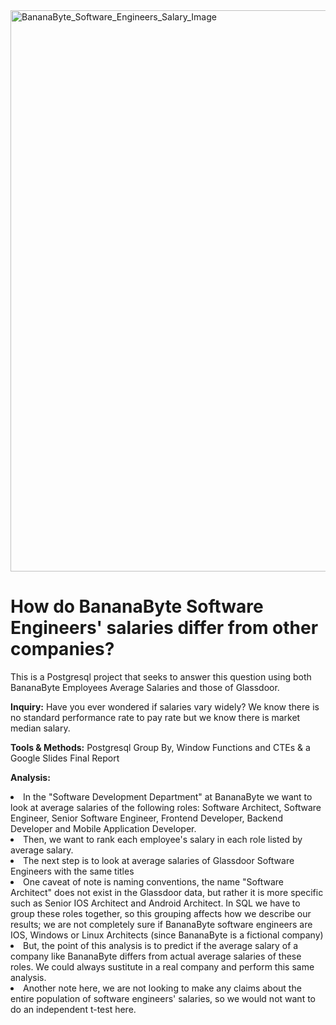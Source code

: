<!DOCTYPE html>
<html lang="en">
<head>
    <meta charset="UTF-8">
    <meta http-equiv="X-UA-Compatible" content="IE=edge">
    <meta name="viewport" content="width=device-width, initial-scale=1.0">
    <img width="898" alt="BananaByte_Software_Engineers_Salary_Image" src="https://github.com/Gatheroxign34/Payrate_Analysis/assets/94628744/ea0d8254-8f65-415e-9ad6-f14ab5f8d19d">
</head>
<body>
    <h1> How do BananaByte Software Engineers' salaries differ from other companies? </h1>
        <p> This is a Postgresql project that seeks to answer this question using both BananaByte Employees Average Salaries and those of Glassdoor. </p>
    <b> <p> Inquiry:</b> Have you ever wondered if salaries vary widely? We know there is no standard performance rate to pay rate but we know there is market median salary.
    <b> <p> Tools & Methods:</b> Postgresql Group By, Window Functions and CTEs & a Google Slides Final Report </p>
    <b> <p> Analysis:</b> 
                <li> In the "Software Development Department" at BananaByte we want to look at average salaries of the following roles: Software Architect, Software Engineer, Senior Software Engineer, Frontend Developer, Backend Developer and Mobile Application Developer. </li>
                <li> Then, we want to rank each employee's salary in each role listed by average salary. </li>
                <li> The next step is to look at average salaries of Glassdoor Software Engineers with the same titles </li> 
                <li> One caveat of note is naming conventions, the name "Software Architect" does not exist in the Glassdoor data, but rather it is more specific such as Senior IOS Architect and Android Architect. In SQL we have to group these roles together, so this grouping affects how we describe our results; we are not completely sure if BananaByte  software engineers are IOS, Windows or Linux Architects (since BananaByte is a fictional company) </li>
                <li> But, the point of this analysis is to predict if the average salary of a company like BananaByte differs from actual average salaries of these roles. We could always sustitute in a real company and perform this same analysis. </li>
                <li> Another note here, we are not looking to make any claims about the entire population of software engineers' salaries, so we would not want to do an independent t-test here.</li>
<br></br>
